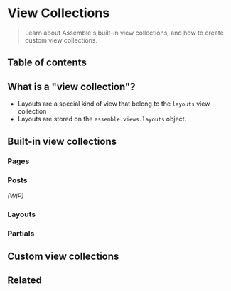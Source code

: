 # View Collections

> Learn about Assemble's built-in view collections, and how to create custom view collections.

## Table of contents

<!-- toc -->

## What is a "view collection"?

- Layouts are a special kind of view that belong to the `layouts` view collection
- Layouts are stored on the `assemble.views.layouts` object.


## Built-in view collections

### Pages

### Posts

_(WIP)_

### Layouts

### Partials

## Custom view collections


## Related